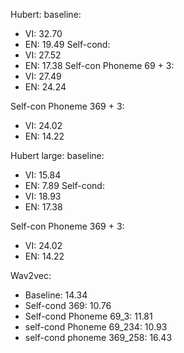 Hubert:
baseline:
+ VI: 32.70
+ EN: 19.49
Self-cond:
+ VI: 27.52
+ EN: 17.38
Self-con Phoneme 69 +  3:
+ VI: 27.49
+ EN: 24.24

Self-con Phoneme 369 + 3:
+ VI: 24.02
+ EN: 14.22


Hubert large:
baseline:
+ VI: 15.84
+ EN: 7.89
Self-cond:
+ VI: 18.93
+ EN: 17.38

Self-con Phoneme 369 + 3:
+ VI: 24.02
+ EN: 14.22



Wav2vec:
+ Baseline: 14.34
+ Self-cond 369: 10.76
+ Self-cond Phoneme 69_3: 11.81
+ self-cond Phoneme 69_234: 10.93
+ self-cond phoneme 369_258: 16.43
